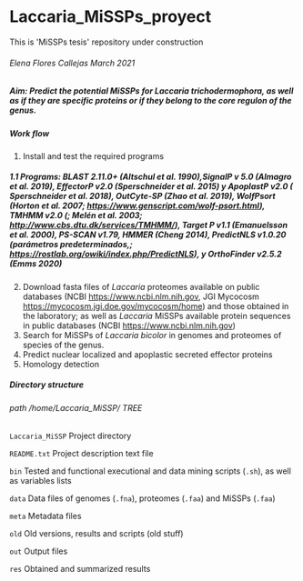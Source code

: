 # Laccaria_MiSSPs_proyect
This is 'MiSSPs tesis' repository under construction

###### Elena Flores Callejas  March 2021

##### Aim: Predict the potential MiSSPs for *Laccaria trichodermophora*, as well as if they are specific proteins or if they belong to the core regulon of the genus.

##### Work flow

1. Install and test the required programs
##### 1.1 Programs: BLAST 2.11.0+ (Altschul et al. 1990),SignalP v 5.0 (Almagro et al. 2019), EffectorP v2.0 (Sperschneider et al. 2015) y ApoplastP v2.0 ( Sperschneider et al. 2018), OutCyte-SP (Zhao et al. 2019), WolfPsort (Horton et al. 2007; https://www.genscript.com/wolf-psort.html), TMHMM v2.0 (; Melén et al. 2003; http://www.cbs.dtu.dk/services/TMHMM/), Target P v1.1 (Emanuelsson et al. 2000), PS-SCAN v1.79, HMMER (Cheng 2014), PredictNLS v1.0.20 (parámetros predeterminados,; https://rostlab.org/owiki/index.php/PredictNLS), y OrthoFinder v2.5.2 (Emms 2020) 
2. Download fasta files of *Laccaria* proteomes available on public databases (NCBI https://www.ncbi.nlm.nih.gov, JGI Mycocosm https://mycocosm.jgi.doe.gov/mycocosm/home) and those obtained in the laboratory; as well as *Laccaria* MiSSPs available protein sequences in public databases (NCBI https://www.ncbi.nlm.nih.gov)
3. Search for MiSSPs of *Laccaria bicolor* in genomes and proteomes of species of the genus.
4. Predict nuclear localized and apoplastic secreted effector proteins
5. Homology detection

##### Directory structure

###### path /home/Laccaria_MiSSP/ TREE

`Laccaria_MiSSP` Project directory

`README.txt` Project description text file

`bin` Tested and functional executional and data mining scripts (`.sh`), as well as variables lists  

`data` Data files of genomes (`.fna`), proteomes (`.faa`) and MiSSPs (`.faa`)

`meta` Metadata files 

`old` Old versions, results and scripts (old stuff)

`out` Output files

`res` Obtained and summarized results


